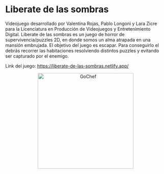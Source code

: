 # Liberate de las sombras

Videojuego desarrollado por Valentina Rojas, Pablo Longoni y Lara Zicre para la Licenciatura en Producción de Videojuegos y Entretenimiento Digital.
Liberate de las sombras es un juego de horror de supervivencia/puzzles 2D, en donde somos un alma atrapada en una
mansión embrujada. 
El objetivo del juego es escapar. 
Para conseguirlo el debrás recorrer las habitaciones resolviendo distintos puzzles y evitando ser capturado por el enemigo.

Link del juego: https://liberate-de-las-sombras.netlify.app/

<p align="center">
  <img src="https://raw.githubusercontent.com/valentina-rojas/liberate-de-las-sombras/main/public/assets/escenas/Logo.png" alt="GoChef" width="300">
</p>
